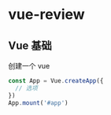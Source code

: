 # vue-review

## Vue 基础

创建一个 vue

```javascript
const App = Vue.createApp({
  // 选项
})
App.mount('#app')
```
